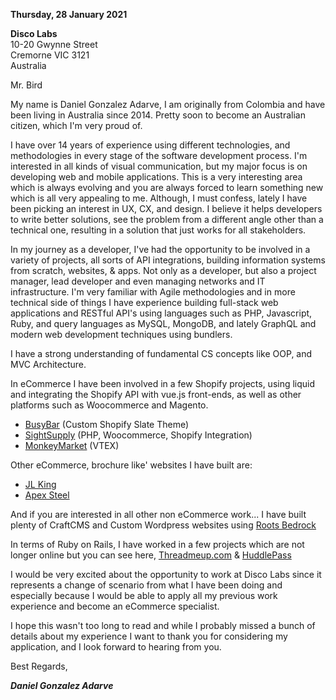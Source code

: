 
**Thursday, 28 January 2021**

**Disco Labs**  
10-20 Gwynne Street  
Cremorne VIC 3121  
Australia

Mr. Bird

My name is Daniel Gonzalez Adarve, I am originally from Colombia and have been living in Australia since 2014. Pretty soon to become an Australian citizen, which I'm very proud of.

I have over 14 years of experience using different technologies, and methodologies in every stage of the software development process. I'm interested in all kinds of visual communication, but my major focus is on developing web and mobile applications. This is a very interesting area which is always evolving and you are always forced to learn something new which is all very appealing to me. Although, I must confess, lately I have been picking an interest in UX, CX, and design. I believe it helps developers to write better solutions, see the problem from a different angle other than a technical one, resulting in a solution that just works for all stakeholders.

In my journey as a developer, I've had the opportunity to be involved in a variety of projects, all sorts of API integrations, building information systems from scratch, websites, & apps. Not only as a developer, but also a project manager, lead developer and even managing networks and IT infrastructure. I'm very familiar with Agile methodologies and in more technical side of things I have experience building full-stack web applications and RESTful API's using languages such as PHP, Javascript, Ruby, and query languages as MySQL, MongoDB, and lately GraphQL and modern web development techniques using bundlers.

I have a strong understanding of fundamental CS concepts like OOP, and MVC Architecture.

In eCommerce I have been involved in a few Shopify projects, using liquid and integrating the Shopify API with vue.js front-ends, as well as other platforms such as Woocommerce and Magento.

- [BusyBar](https://busybar.co/) (Custom Shopify Slate Theme)
- [SightSupply](https://www.sightsupply.com/) (PHP, Woocommerce, Shopify Integration)
- [MonkeyMarket](https://www.monkeymarket.com/) (VTEX)

Other eCommerce, brochure like' websites I have built are:

- [JL King](https://www.jlking.com.au/)
- [Apex Steel](https://www.apexsteel.com.au/)

And if you are interested in all other non eCommerce work... I have built plenty of CraftCMS and Custom Wordpress websites using [Roots Bedrock](https://roots.io/bedrock/)

In terms of Ruby on Rails, I have worked in a few projects which are not longer online but you can see here, [Threadmeup.com](https://web.archive.org/web/20150802133252/https://www.threadmeup.com/) & [HuddlePass](https://web.archive.org/web/20140123090426/http://www.huddlepass.com/)

I would be very excited about the opportunity to work at Disco Labs since it represents a change of scenario from what I have been doing and especially because I would be able to apply all my previous work experience and become an eCommerce specialist.

I hope this wasn't too long to read and while I probably missed a bunch of details about my experience I want to thank you for considering my application, and I look forward to hearing from you.

Best Regards,

***Daniel Gonzalez Adarve***
